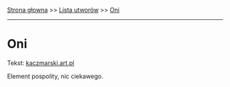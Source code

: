 [Strona głowna](../index.md) >> [Lista utworów](../list.md) >> [Oni](387.md)

---

# Oni

Tekst: [kaczmarski.art.pl](https://www.kaczmarski.art.pl/tworczosc/wiersze/oni/)

Element pospolity, nic ciekawego.